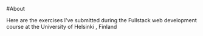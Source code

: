 #About

Here are the exercises I've submitted during the Fullstack web development course at the University of Helsinki , Finland